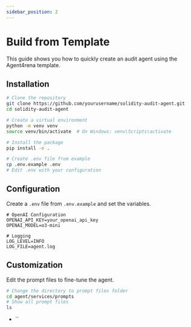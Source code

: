 ```yaml
---
sidebar_position: 2
---
```


# Build from Template

This guide shows you how to quickly create an audit agent using the Agent4rena template.

## Installation

```bash
# Clone the repository
git clone https://github.com/yourusername/solidity-audit-agent.git
cd solidity-audit-agent

# Create a virtual environment
python -m venv venv
source venv/bin/activate  # On Windows: venv\Scripts\activate

# Install the package
pip install -e .

# Create .env file from example
cp .env.example .env
# Edit .env with your configuration
```

## Configuration
Create a `.env` file from `.env.example` and set the variables.

```
# OpenAI Configuration
OPENAI_API_KEY=your_openai_api_key
OPENAI_MODEL=o3-mini

# Logging
LOG_LEVEL=INFO
LOG_FILE=agent.log
```

## Customization
Edit the prompt files to fine-tune the agent.

```bash
# Change the directory to prompt files folder
cd agent/services/prompts
# Show all prompt files
ls
```

- ``



